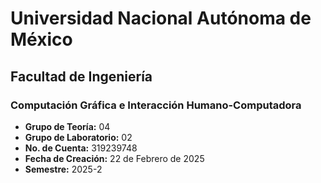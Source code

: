 # Universidad Nacional Autónoma de México  
## Facultad de Ingeniería  
### Computación Gráfica e Interacción Humano-Computadora  

- **Grupo de Teoría:** 04  
- **Grupo de Laboratorio:** 02  
- **No. de Cuenta:** 319239748  
- **Fecha de Creación:** 22 de Febrero de 2025  
- **Semestre:** 2025-2  
